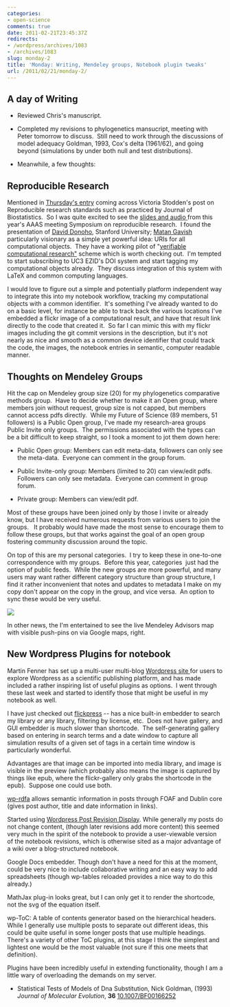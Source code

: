 ```yaml
---
categories:
- open-science
comments: true
date: 2011-02-21T23:45:37Z
redirects:
- /wordpress/archives/1083
- /archives/1083
slug: monday-2
title: 'Monday: Writing, Mendeley groups, Notebook plugin tweaks'
url: /2011/02/21/monday-2/
---
```


## A day of Writing





	
  * Reviewed Chris's manuscript.

	
  * Completed my revisions to phylogenetics mansucript, meeting with Peter tomorrow to discuss.  Still need to work through the discussions of model adequacy Goldman, 1993, Cox's delta (1961/62), and going beyond (simulations by under both null and test distributions).

	
  * Meanwhile, a few thoughts:




## Reproducible Research


Mentioned in [Thursday's entry](http://www.carlboettiger.info/archives/1044) coming across Victoria Stodden's post on Reproducible research standards such as practiced by Journal of Biostatistics.  So I was quite excited to see the [slides and audio ](http://www.stanford.edu/~vcs/AAAS2011/)from this year's AAAS meeting Symposium on reproducible research.  I found the presentation of [David Donoho](http://www-stat.stanford.edu/%7Edonoho), Stanford University; [Matan Gavish](http://www.stanford.edu/%7Egavish) particularly visionary as a simple yet powerful idea: URIs for all computational objects.  They have a working pilot of "[verifiable computational research"](http://www.stanford.edu/~gavish/vcr/) scheme which is worth checking out.  I'm tempted to start subscribing to UC3 EZID's DOI system and start tagging my computational objects already.  They discuss integration of this system with LaTeX and common computing languages.

I would love to figure out a simple and potentially platform independent way to integrate this into my notebook workflow, tracking my computational objects with a common identifier.  It's something I've already wanted to do on a basic level, for instance be able to track back the various locations I've embedded a flickr image of a computational result, and have that result link directly to the code that created it.  So far I can mimic this with my flickr images including the git commit versions in the description, but it's not nearly as nice and smooth as a common device identifier that could track the code, the images, the notebook entries in semantic, computer readable manner.


## Thoughts on Mendeley Groups


Hit the cap on Mendeley group size (20) for my phylogenetics comparative methods group.  Have to decide whether to make it an Open group, where members join without request, group size is not capped, but members cannot access pdfs directly.  While my Future of Science (89 members, 51 followers) is a Public Open group, I've made my research-area groups Public Invite only groups.  The permissions associated with the types can be a bit difficult to keep straight, so I took a moment to jot them down here:



	
  * Public Open group: Members can edit meta-data, followers can only see the meta-data.  Everyone can comment in the group forum.

	
  * Public Invite-only group: Members (limited to 20) can view/edit pdfs.  Followers can only see metadata.  Everyone can comment in group forum.

	
  * Private group: Members can view/edit pdf.


Most of these groups have been joined only by those I invite or already  know, but I have received numerous requests from various users to join  the groups.   It probably would have made the most sense to encourage  them to follow these groups, but that works against the goal of an open  group fostering community discussion around the topic.

On top of this are my personal categories.  I try to keep these in one-to-one correspondence with my groups.  Before this year, categories  just had the option of public feeds.  While the new groups are more powerful, and many users may want rather different category structure than group structure, I find it rather inconvenient that notes and updates to metadata I make on my copy don't appear on the copy in the group, and vice versa.  An option to sync these would be very useful.

![]( http://farm6.staticflickr.com/5177/5468232335_cbab61d0bc_o.png )


In other news, the I'm entertained to see the live Mendeley Advisors map with visible push-pins on via Google maps, right.


## New Wordpress Plugins for notebook


Martin Fenner has set up a multi-user multi-blog [Wordpress site ](http://blogs.xartrials.org)for users to explore Wordpress as a scientific publishing platform, and has made included a rather inspiring list of useful plugins as options.  I went through these last week and started to identify those that might be useful in my notebook as well.

I have just checked out [flickpress](http://wordpress.org/extend/plugins/flickpress/) -- has a nice built-in embedder to search my library or any library, filtering by license, etc.  Does not have gallery, and GUI embedder is much slower than shortcode.  The self-generating gallery based on entering in search terms and a date window to capture all simulation results of a given set of tags in a certain time window is particularly wonderful.

Advantages are that image can be imported into media library, and image is visible in the preview (which probably also means the image is captured by things like epub, where the flickr-gallery only grabs the shortcode in the epub).  Suppose one could use both.

[wp-rdfa](http://wordpress.org/extend/plugins/wp-rdfa/) allows semantic information in posts through FOAF and Dublin core (gives post author, title and date information in links).

Started using [Wordpress Post Revision Display](http://wordpress.org/extend/plugins/post-revision-display/).  While generally my posts do not change content, (though later revisions add more content) this seemed very much in the spirit of the notebook to provide a user-viewable version of the notebook revisions, which is otherwise sited as a major advantage of a wiki over a blog-structured notebook.

Google Docs embedder.  Though don't have a need for this at the moment, could be very nice to include collaborative writing and an easy way to add spreadsheets (though wp-tables reloaded provides a nice way to do this already.)

MathJax plug-in looks great, but I can only get it to render the shortcode, not the svg of the equation itself.

wp-ToC: A table of contents generator based on the hierarchical headers.  While I generally use multiple posts to separate out different ideas, this could be quite useful in some longer posts that use multiple headings.  There's a variety of other ToC plugins, at this stage I think the simplest and lightest one would be the most valuable (not sure if this one meets that definition).

Plugins have been incredibly useful in extending functionality, though I am a little wary of overloading the demands on my server.



-  Statistical Tests of Models of Dna Substitution, Nick Goldman,  (1993) *Journal of Molecular Evolution*, **36**    [10.1007/BF00166252](http://dx.doi.org/10.1007/BF00166252)

